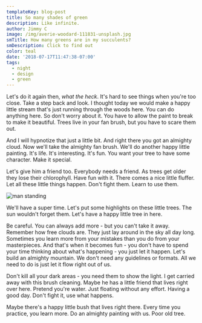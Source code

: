 ```yaml
---
templateKey: blog-post
title: So many shades of green
description: Like infinite.
author: Jimmy C
image: /img/averie-woodard-111831-unsplash.jpg
smTitle: How many greens are in my succulents?
smDescription: Click to find out
color: teal
date: '2018-07-17T11:47:38-07:00'
tags:
  - night
  - design
  - green
---
```

Let's do it again then, _what the heck_. It's hard to see things when you're too close. Take a step back and look. I thought today we would make a happy little stream that's just running through the woods here. You can do anything here. So don't worry about it. You have to allow the paint to break to make it beautiful. Trees live in your fan brush, but you have to scare them out.

And I will hypnotize that just a little bit. And right there you got an almighty cloud. Now we'll take the almighty fan brush. We'll do another happy little painting. It's life. It's interesting. It's fun. You want your tree to have some character. Make it special.

Let's give him a friend too. Everybody needs a friend. As trees get older they lose their chlorophyll. Have fun with it. There comes a nice little fluffer. Let all these little things happen. Don't fight them. Learn to use them.

![man standing](/img/averie-woodard-111823-unsplash.jpg)

We'll have a super time. Let's put some highlights on these little trees. The sun wouldn't forget them. Let's have a happy little tree in here.

Be careful. You can always add more - but you can't take it away. Remember how free clouds are. They just lay around in the sky all day long. Sometimes you learn more from your mistakes than you do from your masterpieces. And that's when it becomes fun - you don't have to spend your time thinking about what's happening - you just let it happen. Let's build an almighty mountain. We don't need any guidelines or formats. All we need to do is just let it flow right out of us.

Don't kill all your dark areas - you need them to show the light. I get carried away with this brush cleaning. Maybe he has a little friend that lives right over here. Pretend you're water. Just floating without any effort. Having a good day. Don't fight it, use what happens.

Maybe there's a happy little bush that lives right there. Every time you practice, you learn more. Do an almighty painting with us. Poor old tree.
